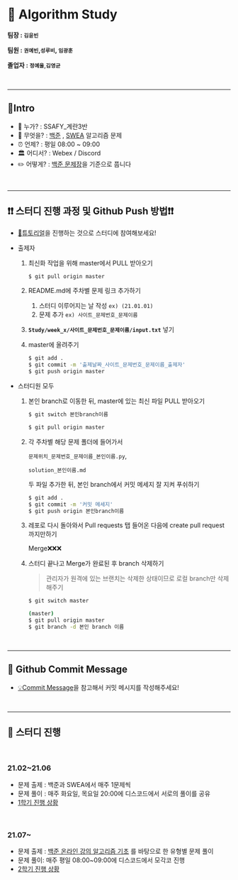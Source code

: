 🎈 Algorithm Study
====================================

**팀장 : `김윤빈`**

**팀원 : `권예빈`,`성루비`, `임광훈`**

**졸업자 : `정예울`**,**`김영균`**

<br>

---

## 🎉Intro

-	💁 누가? : SSAFY_계란3반
-	🎁 무엇을? : [백준](https://www.acmicpc.net/) , [SWEA](https://swexpertacademy.com/main/code/problem/problemList.do) 알고리즘 문제
-	⏰ 언제? : 평일 08:00 ~ 09:00
-	🏛 어디서? : Webex / Discord
-	✏️ 어떻게? : [백준 문제장](https://velog.io/@kimyunbin/Stack-%EB%AC%B8%EC%A0%9C-%ED%92%80%EA%B8%B0)을 기준으로 풉니다

<br>

---

## ❗❗ 스터디 진행 과정 및 Github Push 방법❗❗

- [🐣튜토리얼](files/tutorial.md)을 진행하는 것으로 스터디에 참여해보세요!

- 출제자

  1. 최신화 작업을 위해 master에서 PULL 받아오기

     ```bash
     $ git pull origin master
     ```

  2. README.md에 주차별 문제 링크 추가하기

     1. 스터디 이루어지는 날 작성 `ex) (21.01.01)`
     2. 문제 추가 `ex) 사이트_문제번호_문제이름`

  3. **``Study/week_x/사이트_문제번호_문제이름/input.txt``** 넣기

  4. master에 올려주기

     ```bash
     $ git add .
     $ git commit -m '출제날짜_사이트_문제번호_문제이름_출제자'
     $ git push origin master
     ```

- 스터디원 모두

  1. 본인 branch로 이동한 뒤, master에 있는 최신 파일 PULL 받아오기

     ```bash
     $ git switch 본인branch이름
     ```

     ```bash
     $ git pull origin master
     ```

  2. 각 주차별 해당 문제 폴더에 들어가서

     `문제위치_문제번호_문제이름_본인이름.py`,

     `solution_본인이름.md`

     두 파일 추가한 뒤, 본인 branch에서 커밋 메세지 잘 지켜 푸쉬하기

     ```bash
     $ git add .
     $ git commit -m '커밋 메세지'
     $ git push origin 본인branch이름
     ```
     
  3. 레포로 다시 돌아와서 Pull requests 탭 들어온 다음에 create pull request 까지만하기

     Merge❌❌❌

  4. 스터디 끝나고 Merge가 완료된 후 branch 삭제하기
  
     >  관리자가 원격에 있는 브랜치는 삭제한 상태이므로 로컬  branch만 삭제해주기
  
     ```bash
     $ git switch master
     
     (master)
     $ git pull origin master  
     $ git branch -d 본인 branch 이름
     ```

<br>

---

## 📨 Github Commit Message

- [💡Commit Message](files/Commit_Meessage.md)을 참고해서 커밋 메시지를 작성해주세요!

<br>

---

## 📅 스터디 진행

<br>

### 21.02~21.06

- 문제 출제 :  백준과 SWEA에서  매주 1문제씩
- 문제 풀이 : 매주 화요일, 목요일 20:00에 디스코드에서 서로의 풀이를 공유
- [1학기 진행 상황 ](Study/1st/README.md)

<br>

### 21.07~ 

- 문제 출제 : [백준 온라인 강의 알고리즘 기초](https://code.plus/course/41) 를 바탕으로 한 유형별 문제 풀이 
- 문제 풀이: 매주 평일 08:00~09:00에 디스코드에서 모각코 진행 
- [2학기 진행 상황](Study/2st/README.md)

